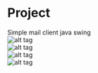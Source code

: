 # Project
Simple mail client java swing <br />
![alt tag](https://github.com/Pe4Nik/Project/blob/master/pictures/Login.png) <br />
![alt tag](https://github.com/Pe4Nik/Project/blob/master/pictures/Main%20Window.png) <br />
![alt tag](https://github.com/Pe4Nik/Project/blob/master/pictures/New%20Message.png) <br />
![alt tag](https://github.com/Pe4Nik/Project/blob/master/pictures/Show%20Message.png) <br />

